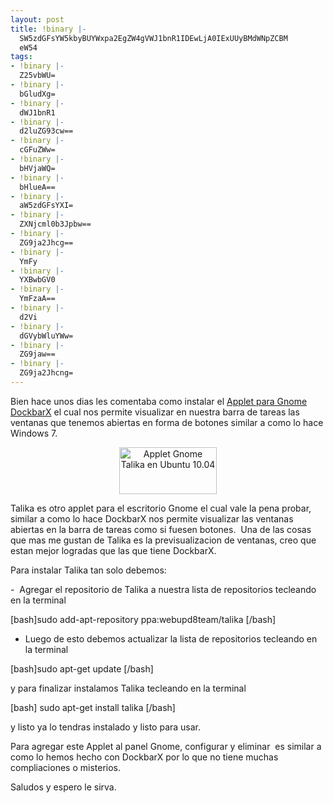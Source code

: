 ```yaml
---
layout: post
title: !binary |-
  SW5zdGFsYW5kbyBUYWxpa2EgZW4gVWJ1bnR1IDEwLjA0IExUUyBMdWNpZCBM
  eW54
tags:
- !binary |-
  Z25vbWU=
- !binary |-
  bGludXg=
- !binary |-
  dWJ1bnR1
- !binary |-
  d2luZG93cw==
- !binary |-
  cGFuZWw=
- !binary |-
  bHVjaWQ=
- !binary |-
  bHlueA==
- !binary |-
  aW5zdGFsYXI=
- !binary |-
  ZXNjcml0b3Jpbw==
- !binary |-
  ZG9ja2Jhcg==
- !binary |-
  YmFy
- !binary |-
  YXBwbGV0
- !binary |-
  YmFzaA==
- !binary |-
  d2Vi
- !binary |-
  dGVybWluYWw=
- !binary |-
  ZG9jaw==
- !binary |-
  ZG9ja2Jhcng=
---
```

Bien hace unos dias les comentaba como instalar el <a href="http://blog.jam.net.ve/2010/06/07/instalando-dockbax-en-ubuntu-10-04-lts-lucid-lynx" target="_blank">Applet para Gnome DockbarX</a> el cual nos permite visualizar en nuestra barra de tareas las ventanas que tenemos abiertas en forma de botones similar a como lo hace Windows 7.
<p style="text-align: center;"><a href="http://blog.jam.net.ve/imagenes/talika.png"><img class="aligncenter" title="Applet Gnome Talika en Ubuntu 10.04" src="http://blog.jam.net.ve/imagenes/talika.png" alt="Applet Gnome Talika en Ubuntu 10.04" width="156" height="75" /></a></p>
Talika es otro applet para el escritorio Gnome el cual vale la pena probar, similar a como lo hace DockbarX nos permite visualizar las ventanas abiertas en la barra de tareas como si fuesen botones.  Una de las cosas que mas me gustan de Talika es la previsualizacion de ventanas, creo que estan mejor logradas que las que tiene DockbarX.

Para instalar Talika tan solo debemos:

-  Agregar el repositorio de Talika a nuestra lista de repositorios tecleando en la terminal

[bash]sudo add-apt-repository ppa:webupd8team/talika [/bash]

- Luego de esto debemos actualizar la lista de repositorios tecleando en la terminal

[bash]sudo apt-get update [/bash]

y para finalizar instalamos Talika tecleando en la terminal

[bash] sudo apt-get install talika [/bash]

y listo ya lo tendras instalado y listo para usar.

Para agregar este Applet al panel Gnome, configurar y eliminar  es similar a como lo hemos hecho con DockbarX por lo que no tiene muchas compliaciones o misterios.

Saludos y espero le sirva.
